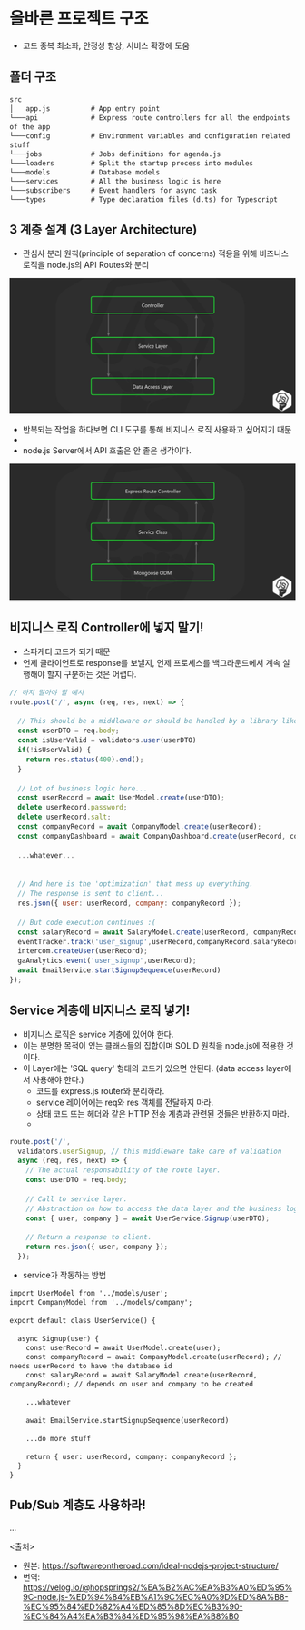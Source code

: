 # 올바른 프로젝트 구조
- 코드 중복 최소화, 안정성 향상, 서비스 확장에 도움

## 폴더 구조
```
src
│   app.js          # App entry point
└───api             # Express route controllers for all the endpoints of the app
└───config          # Environment variables and configuration related stuff
└───jobs            # Jobs definitions for agenda.js
└───loaders         # Split the startup process into modules
└───models          # Database models
└───services        # All the business logic is here
└───subscribers     # Event handlers for async task
└───types           # Type declaration files (d.ts) for Typescript
```

## 3 계층 설계 (3 Layer Architecture)
- 관심사 분리 원칙(principle of separation of concerns) 적용을 위해 비즈니스 로직을 node.js의 API Routes와 분리
<img src="https://github.com/in3166/TIL/blob/main/Nodejs/img/arc1.jpg" />

- 반복되는 작업을 하다보면 CLI 도구를 통해 비지니스 로직 사용하고 싶어지기 때문
- 
- node.js Server에서 API 호출은 안 졸은 생각이다.
<img src="https://github.com/in3166/TIL/blob/main/Nodejs/img/arc2.jpg" />


## 비지니스 로직 Controller에 넣지 말기!
- 스파게티 코드가 되기 때문
- 언제 클라이언트로 response를 보낼지, 언제 프로세스를 백그라운드에서 계속 실행해야 할지 구분하는 것은 어렵다.

```javascript
// 하지 말아야 할 예시
route.post('/', async (req, res, next) => {

  // This should be a middleware or should be handled by a library like Joi.
  const userDTO = req.body;
  const isUserValid = validators.user(userDTO)
  if(!isUserValid) {
    return res.status(400).end();
  }

  // Lot of business logic here...
  const userRecord = await UserModel.create(userDTO);
  delete userRecord.password;
  delete userRecord.salt;
  const companyRecord = await CompanyModel.create(userRecord);
  const companyDashboard = await CompanyDashboard.create(userRecord, companyRecord);

  ...whatever...


  // And here is the 'optimization' that mess up everything.
  // The response is sent to client...
  res.json({ user: userRecord, company: companyRecord });

  // But code execution continues :(
  const salaryRecord = await SalaryModel.create(userRecord, companyRecord);
  eventTracker.track('user_signup',userRecord,companyRecord,salaryRecord);
  intercom.createUser(userRecord);
  gaAnalytics.event('user_signup',userRecord);
  await EmailService.startSignupSequence(userRecord)
});
```


## Service 계층에 비지니스 로직 넣기!

- 비지니스 로직은 service 계층에 있어야 한다.
- 이는 분명한 목적이 있는 클래스들의 집합이며 SOLID 원칙을 node.js에 적용한 것이다.
- 이 Layer에는 'SQL query' 형태의 코드가 있으면 안된다. (data access layer에서 사용해야 한다.)
  - 코드를 express.js router와 분리하라.
  - service 레이어에는 req와 res 객체를 전달하지 마라.
  - 상태 코드 또는 헤더와 같은 HTTP 전송 계층과 관련된 것들은 반환하지 마라.
  - 
```javascript
route.post('/', 
  validators.userSignup, // this middleware take care of validation
  async (req, res, next) => {
    // The actual responsability of the route layer.
    const userDTO = req.body;

    // Call to service layer.
    // Abstraction on how to access the data layer and the business logic.
    const { user, company } = await UserService.Signup(userDTO);

    // Return a response to client.
    return res.json({ user, company });
  });
```
- service가 작동하는 방법
```javacript
import UserModel from '../models/user';
import CompanyModel from '../models/company';

export default class UserService() {

  async Signup(user) {
    const userRecord = await UserModel.create(user);
    const companyRecord = await CompanyModel.create(userRecord); // needs userRecord to have the database id 
    const salaryRecord = await SalaryModel.create(userRecord, companyRecord); // depends on user and company to be created
    
    ...whatever
    
    await EmailService.startSignupSequence(userRecord)

    ...do more stuff

    return { user: userRecord, company: companyRecord };
  }
}
```

## Pub/Sub 계층도 사용하라!
...



<출처>
- 원본: https://softwareontheroad.com/ideal-nodejs-project-structure/
- 번역: https://velog.io/@hopsprings2/%EA%B2%AC%EA%B3%A0%ED%95%9C-node.js-%ED%94%84%EB%A1%9C%EC%A0%9D%ED%8A%B8-%EC%95%84%ED%82%A4%ED%85%8D%EC%B3%90-%EC%84%A4%EA%B3%84%ED%95%98%EA%B8%B0
